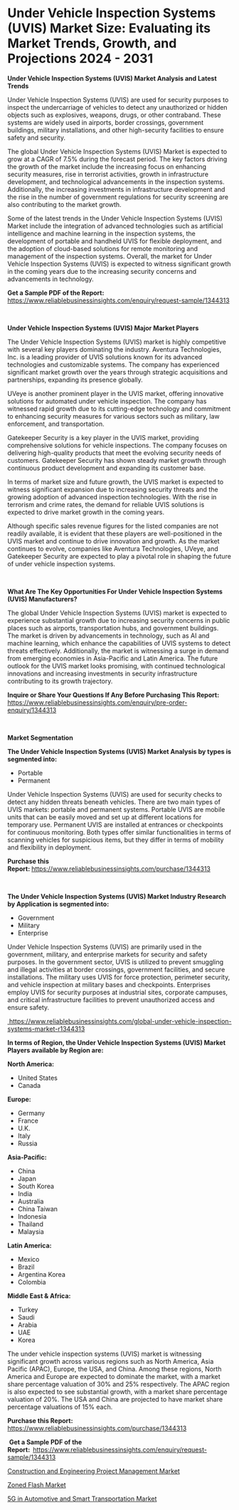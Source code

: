 <p><h1>Under Vehicle Inspection Systems (UVIS) Market Size: Evaluating its Market Trends, Growth, and Projections 2024 - 2031</h1></p><p><strong>Under Vehicle Inspection Systems (UVIS) Market Analysis and Latest Trends</strong></p>
<p><p>Under Vehicle Inspection Systems (UVIS) are used for security purposes to inspect the undercarriage of vehicles to detect any unauthorized or hidden objects such as explosives, weapons, drugs, or other contraband. These systems are widely used in airports, border crossings, government buildings, military installations, and other high-security facilities to ensure safety and security.</p><p>The global Under Vehicle Inspection Systems (UVIS) Market is expected to grow at a CAGR of 7.5% during the forecast period. The key factors driving the growth of the market include the increasing focus on enhancing security measures, rise in terrorist activities, growth in infrastructure development, and technological advancements in the inspection systems. Additionally, the increasing investments in infrastructure development and the rise in the number of government regulations for security screening are also contributing to the market growth.</p><p>Some of the latest trends in the Under Vehicle Inspection Systems (UVIS) Market include the integration of advanced technologies such as artificial intelligence and machine learning in the inspection systems, the development of portable and handheld UVIS for flexible deployment, and the adoption of cloud-based solutions for remote monitoring and management of the inspection systems. Overall, the market for Under Vehicle Inspection Systems (UVIS) is expected to witness significant growth in the coming years due to the increasing security concerns and advancements in technology.</p></p>
<p><strong>Get a Sample PDF of the Report:&nbsp;</strong> <a href="https://www.reliablebusinessinsights.com/enquiry/request-sample/1344313">https://www.reliablebusinessinsights.com/enquiry/request-sample/1344313</a></p>
<p>&nbsp;</p>
<p><strong>Under Vehicle Inspection Systems (UVIS) Major Market Players</strong></p>
<p><p>The Under Vehicle Inspection Systems (UVIS) market is highly competitive with several key players dominating the industry. Aventura Technologies, Inc. is a leading provider of UVIS solutions known for its advanced technologies and customizable systems. The company has experienced significant market growth over the years through strategic acquisitions and partnerships, expanding its presence globally.</p><p>UVeye is another prominent player in the UVIS market, offering innovative solutions for automated under vehicle inspection. The company has witnessed rapid growth due to its cutting-edge technology and commitment to enhancing security measures for various sectors such as military, law enforcement, and transportation.</p><p>Gatekeeper Security is a key player in the UVIS market, providing comprehensive solutions for vehicle inspections. The company focuses on delivering high-quality products that meet the evolving security needs of customers. Gatekeeper Security has shown steady market growth through continuous product development and expanding its customer base.</p><p>In terms of market size and future growth, the UVIS market is expected to witness significant expansion due to increasing security threats and the growing adoption of advanced inspection technologies. With the rise in terrorism and crime rates, the demand for reliable UVIS solutions is expected to drive market growth in the coming years.</p><p>Although specific sales revenue figures for the listed companies are not readily available, it is evident that these players are well-positioned in the UVIS market and continue to drive innovation and growth. As the market continues to evolve, companies like Aventura Technologies, UVeye, and Gatekeeper Security are expected to play a pivotal role in shaping the future of under vehicle inspection systems.</p></p>
<p>&nbsp;</p>
<p><strong>What Are The Key Opportunities For Under Vehicle Inspection Systems (UVIS) Manufacturers?</strong></p>
<p><p>The global Under Vehicle Inspection Systems (UVIS) market is expected to experience substantial growth due to increasing security concerns in public places such as airports, transportation hubs, and government buildings. The market is driven by advancements in technology, such as AI and machine learning, which enhance the capabilities of UVIS systems to detect threats effectively. Additionally, the market is witnessing a surge in demand from emerging economies in Asia-Pacific and Latin America. The future outlook for the UVIS market looks promising, with continued technological innovations and increasing investments in security infrastructure contributing to its growth trajectory.</p></p>
<p><strong>Inquire or Share Your Questions If Any Before Purchasing This Report:</strong> <a href="https://www.reliablebusinessinsights.com/enquiry/pre-order-enquiry/1344313">https://www.reliablebusinessinsights.com/enquiry/pre-order-enquiry/1344313</a></p>
<p>&nbsp;</p>
<p><strong>Market Segmentation</strong></p>
<p><strong>The Under Vehicle Inspection Systems (UVIS) Market Analysis by types is segmented into:</strong></p>
<p><ul><li>Portable</li><li>Permanent</li></ul></p>
<p><p>Under Vehicle Inspection Systems (UVIS) are used for security checks to detect any hidden threats beneath vehicles. There are two main types of UVIS markets: portable and permanent systems. Portable UVIS are mobile units that can be easily moved and set up at different locations for temporary use. Permanent UVIS are installed at entrances or checkpoints for continuous monitoring. Both types offer similar functionalities in terms of scanning vehicles for suspicious items, but they differ in terms of mobility and flexibility in deployment.</p></p>
<p><strong>Purchase this Report:&nbsp;</strong><a href="https://www.reliablebusinessinsights.com/purchase/1344313">https://www.reliablebusinessinsights.com/purchase/1344313</a></p>
<p>&nbsp;</p>
<p><strong>The Under Vehicle Inspection Systems (UVIS) Market Industry Research by Application is segmented into:</strong></p>
<p><ul><li>Government</li><li>Military</li><li>Enterprise</li></ul></p>
<p><p>Under Vehicle Inspection Systems (UVIS) are primarily used in the government, military, and enterprise markets for security and safety purposes. In the government sector, UVIS is utilized to prevent smuggling and illegal activities at border crossings, government facilities, and secure installations. The military uses UVIS for force protection, perimeter security, and vehicle inspection at military bases and checkpoints. Enterprises employ UVIS for security purposes at industrial sites, corporate campuses, and critical infrastructure facilities to prevent unauthorized access and ensure safety.</p></p>
<p><a href="https://www.reliablebusinessinsights.com/global-under-vehicle-inspection-systems-market-r1344313">&nbsp;https://www.reliablebusinessinsights.com/global-under-vehicle-inspection-systems-market-r1344313</a></p>
<p><strong>In terms of Region, the Under Vehicle Inspection Systems (UVIS) Market Players available by Region are:</strong></p>
<p>
    <p> <strong> North America: </strong>
        <ul>
            <li>United States</li>
            <li>Canada</li>
        </ul>
        </p> 
    <p> <strong> Europe: </strong>
        <ul>
            <li>Germany</li>
            <li>France</li>
            <li>U.K.</li>
            <li>Italy</li>
            <li>Russia</li>
        </ul>
        </p> 
    <p> <strong> Asia-Pacific: </strong>
        <ul>
            <li>China</li>
            <li>Japan</li>
            <li>South Korea</li>
            <li>India</li>
            <li>Australia</li>
            <li>China Taiwan</li>
            <li>Indonesia</li>
            <li>Thailand</li>
            <li>Malaysia</li>
        </ul>
        </p> 
    <p> <strong> Latin America: </strong>
        <ul>
            <li>Mexico</li>
            <li>Brazil</li>
            <li>Argentina Korea</li>
            <li>Colombia</li>
        </ul>
        </p> 
    <p> <strong> Middle East & Africa: </strong>
        <ul>
            <li>Turkey</li>
            <li>Saudi</li>
            <li>Arabia</li>
            <li>UAE</li>
            <li>Korea</li>
        </ul>
    </p>
    </p>
<p><p>The under vehicle inspection systems (UVIS) market is witnessing significant growth across various regions such as North America, Asia Pacific (APAC), Europe, the USA, and China. Among these regions, North America and Europe are expected to dominate the market, with a market share percentage valuation of 30% and 25% respectively. The APAC region is also expected to see substantial growth, with a market share percentage valuation of 20%. The USA and China are projected to have market share percentage valuations of 15% each.</p></p>
<p><strong>Purchase this Report: </strong><a href="https://www.reliablebusinessinsights.com/purchase/1344313">https://www.reliablebusinessinsights.com/purchase/1344313</a></p>
<p>&nbsp;<strong>Get a Sample PDF of the Report:&nbsp;&nbsp;</strong><a href="https://www.reliablebusinessinsights.com/enquiry/request-sample/1344313">https://www.reliablebusinessinsights.com/enquiry/request-sample/1344313</a></p>
<p><strong></strong></p>
<p><p><a href="https://github.com/kumertitash/Market-Research-Report-List-1/blob/main/construction-and-engineering-project-management-market.md">Construction and Engineering Project Management Market</a></p><p><a href="https://github.com/amapolalg/Market-Research-Report-List-1/blob/main/zoned-flash-market.md">Zoned Flash Market</a></p><p><a href="https://github.com/LibbySpencer2018/Market-Research-Report-List-1/blob/main/5g-in-automotive-and-smart-transportation-market.md">5G in Automotive and Smart Transportation Market</a></p></p>